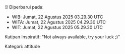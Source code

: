 ⏰ Diperbarui pada:
- WIB: Jumat, 22 Agustus 2025 03.29.30 UTC
- WITA: Jumat, 22 Agustus 2025 04.29.30 UTC
- WIT: Jumat, 22 Agustus 2025 05.29.30 UTC

Kutipan Inspiratif:
"Not always available, try your luck ;)"


Kategori: attitude


